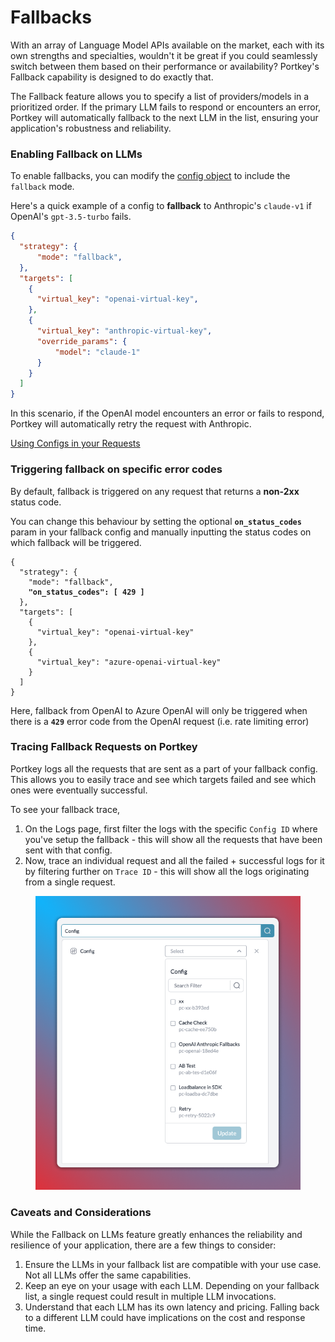 # Fallbacks

With an array of Language Model APIs available on the market, each with its own strengths and specialties, wouldn't it be great if you could seamlessly switch between them based on their performance or availability? Portkey's Fallback capability is designed to do exactly that.

The Fallback feature allows you to specify a list of providers/models in a prioritized order. If the primary LLM fails to respond or encounters an error, Portkey will automatically fallback to the next LLM in the list, ensuring your application's robustness and reliability.

### Enabling Fallback on LLMs

To enable fallbacks, you can modify the [config object](../../api-reference/config-object.md) to include the `fallback` mode.

Here's a quick example of a config to **fallback** to Anthropic's `claude-v1` if OpenAI's `gpt-3.5-turbo` fails.

```json
{
  "strategy": {
      "mode": "fallback",
  },
  "targets": [
    {
      "virtual_key": "openai-virtual-key",
    },
    {
      "virtual_key": "anthropic-virtual-key",
      "override_params": {
          "model": "claude-1"
      }
    }
  ]
}
```

In this scenario, if the OpenAI model encounters an error or fails to respond, Portkey will automatically retry the request with Anthropic.

[Using Configs in your Requests](configs.md#using-configs)

### Triggering fallback on specific error codes

By default, fallback is triggered on any request that returns a **non-2xx** status code.&#x20;

You can change this behaviour by setting the optional **`on_status_codes`** param in your fallback config and manually inputting the status codes on which fallback will be triggered.

<pre><code>{
  "strategy": {
    "mode": "fallback",
<strong>    "on_status_codes": [ 429 ]
</strong>  },
  "targets": [
    {
      "virtual_key": "openai-virtual-key"
    },
    {
      "virtual_key": "azure-openai-virtual-key"
    }
  ]
}
</code></pre>

Here, fallback from OpenAI to Azure OpenAI will only be triggered when there is a **`429`** error code from the OpenAI request (i.e. rate limiting error)

### Tracing Fallback Requests on Portkey

Portkey logs all the requests that are sent as a part of your fallback config. This allows you to easily trace and see which targets failed and see which ones were eventually successful.

To see your fallback trace,

1. On the Logs page, first filter the logs with the specific `Config ID` where you've setup the fallback - this will show all the requests that have been sent with that config.
2. Now, trace an individual request and all the failed + successful logs for it by filtering further on `Trace ID` - this will show all the logs originating from a single request.

<div align="left">

<figure><img src="../../.gitbook/assets/configs-in-logs.png" alt="" width="480"><figcaption></figcaption></figure>

</div>

### Caveats and Considerations

While the Fallback on LLMs feature greatly enhances the reliability and resilience of your application, there are a few things to consider:

1. Ensure the LLMs in your fallback list are compatible with your use case. Not all LLMs offer the same capabilities.
2. Keep an eye on your usage with each LLM. Depending on your fallback list, a single request could result in multiple LLM invocations.
3. Understand that each LLM has its own latency and pricing. Falling back to a different LLM could have implications on the cost and response time.

